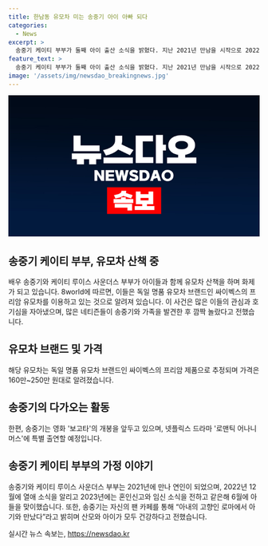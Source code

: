 ```yaml
---
title: 한남동 유모차 미는 송중기 아이 아빠 되다
categories:
  - News
excerpt: >
  송중기 케이티 부부가 둘째 아이 출산 소식을 밝혔다. 지난 2021년 만남을 시작으로 2022년 12월 열애를 공개하고, 2023년 혼인신고와 첫째 출산 소식을 전했다. 이어 득남 소식이 전해져 관심을 끌었다. 최근에는 육아에 전념하는 가족의 모습이 포착돼 뜨거운 화제가 되었다. 송중기는 현재 보고타 영화와 넷플릭스 드라마 로맨틱 어나니머스에 출연 예정이어서 더욱 더 기대를 모은다.
feature_text: >
  송중기 케이티 부부가 둘째 아이 출산 소식을 밝혔다. 지난 2021년 만남을 시작으로 2022년 12월 열애를 공개하고, 2023년 혼인신고와 첫째 출산 소식을 전했다. 이어 득남 소식이 전해져 관심을 끌었다. 최근에는 육아에 전념하는 가족의 모습이 포착돼 뜨거운 화제가 되었다. 송중기는 현재 보고타 영화와 넷플릭스 드라마 로맨틱 어나니머스에 출연 예정이어서 더욱 더 기대를 모은다.
image: '/assets/img/newsdao_breakingnews.jpg'
---
```


<p><img src="/assets/img/newsdao_breakingnews.jpg" alt="bookingtag 속보" /></p>

<h2 data-ke-size="size26">송중기 케이티 부부, 유모차 산책 중</h2>

<p data-ke-size="size16">배우 송중기와 케이티 루이스 사운더스 부부가 아이들과 함께 유모차 산책을 하며 화제가 되고 있습니다. 8world에 따르면, 이들은 독일 명품 유모차 브랜드인 싸이벡스의 프리암 유모차를 이용하고 있는 것으로 알려져 있습니다. 이 사건은 많은 이들의 관심과 호기심을 자아냈으며, 많은 네티즌들이 송중기와 가족을 발견한 후 깜짝 놀랐다고 전했습니다.</p>

<h2 data-ke-size="size26">유모차 브랜드 및 가격</h2>

<p data-ke-size="size16">해당 유모차는 독일 명품 유모차 브랜드인 싸이벡스의 프리암 제품으로 추정되며 가격은 160만~250만 원대로 알려졌습니다.</p>

<h2 data-ke-size="size26">송중기의 다가오는 활동</h2>

<p data-ke-size="size16">한편, 송중기는 영화 '보고타'의 개봉을 앞두고 있으며, 넷플릭스 드라마 '로맨틱 어나니머스'에 특별 출연할 예정입니다.</p>

<h2 data-ke-size="size26">송중기 케이티 부부의 가정 이야기</h2>

<p data-ke-size="size16">송중기와 케이티 루이스 사운더스 부부는 2021년에 만나 연인이 되었으며, 2022년 12월에 열애 소식을 알리고 2023년에는 혼인신고와 임신 소식을 전하고 같은해 6월에 아들을 맞이했습니다. 또한, 송중기는 자신의 팬 카페를 통해 “아내의 고향인 로마에서 아기와 만났다”라고 밝히며 산모와 아이가 모두 건강하다고 전했습니다.</p>
실시간 뉴스 속보는, <a href="https://newsdao.kr" rel="dofollow">https://newsdao.kr</a>


